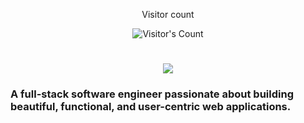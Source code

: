 <div align="center"> 
  <p>Visitor count</p>
  <img src="https://profile-counter.glitch.me/gvern/count.svg" alt="Visitor's Count" />
</div>

<h1 align="center">
    <img src="https://readme-typing-svg.herokuapp.com/?font=Inter&size=48&center=true&vCenter=true&width=500&height=70&color=4493F8&duration=4000&lines=Hi+There!+👋;+I'm+Gustave+Vernay!;" />
</h1>

### A full-stack software engineer passionate about building beautiful, functional, and user-centric web applications.
